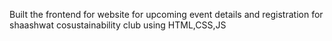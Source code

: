 Built the frontend for website for upcoming event details and registration for shaashwat cosustainability club using HTML,CSS,JS

